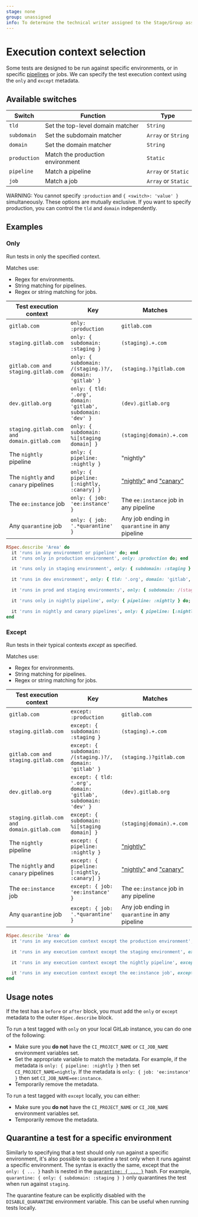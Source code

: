 ```yaml
---
stage: none
group: unassigned
info: To determine the technical writer assigned to the Stage/Group associated with this page, see https://about.gitlab.com/handbook/engineering/ux/technical-writing/#assignments
---
```


# Execution context selection

Some tests are designed to be run against specific environments, or in specific [pipelines](https://about.gitlab.com/handbook/engineering/quality/quality-engineering/debugging-qa-test-failures/#scheduled-qa-test-pipelines) or jobs. We can specify the test execution context using the `only` and `except` metadata.

## Available switches

| Switch | Function | Type |
| -------| ------- | ----- |
| `tld`  | Set the top-level domain matcher | `String` |
| `subdomain` | Set the subdomain matcher | `Array` or `String` |
| `domain` | Set the domain matcher | `String` |
| `production` | Match the production environment | `Static` |
| `pipeline` | Match a pipeline | `Array` or `Static`|
| `job` | Match a job | `Array` or `Static`|

WARNING:
You cannot specify `:production` and `{ <switch>: 'value' }` simultaneously.
These options are mutually exclusive. If you want to specify production, you
can control the `tld` and `domain` independently.

## Examples

### Only

Run tests in only the specified context.

Matches use:

- Regex for environments.
- String matching for pipelines.
- Regex or string matching for jobs.

| Test execution context                   | Key | Matches |
| ----------------                         | --- | ---------------                                                            |
| `gitlab.com`                             | `only: :production` | `gitlab.com`                                               |
| `staging.gitlab.com`                     | `only: { subdomain: :staging }` | `(staging).+.com`                              |
| `gitlab.com and staging.gitlab.com`      | `only: { subdomain: /(staging.)?/, domain: 'gitlab' }` | `(staging.)?gitlab.com` |
| `dev.gitlab.org`                         | `only: { tld: '.org', domain: 'gitlab', subdomain: 'dev' }` | `(dev).gitlab.org` |
| `staging.gitlab.com and domain.gitlab.com` | `only: { subdomain: %i[staging domain] }` | `(staging\|domain).+.com`             |
| The `nightly` pipeline                     | `only: { pipeline: :nightly }` | "nightly" |
| The `nightly` and `canary` pipelines | `only: { pipeline: [:nightly, :canary] }` | ["nightly"](https://gitlab.com/gitlab-org/quality/nightly) and ["canary"](https://gitlab.com/gitlab-org/quality/canary) |
| The `ee:instance` job | `only: { job: 'ee:instance' }` | The `ee:instance` job in any pipeline |
| Any `quarantine` job | `only: { job: '.*quarantine' }` | Any job ending in `quarantine` in any pipeline |

```ruby
RSpec.describe 'Area' do
  it 'runs in any environment or pipeline' do; end
  it 'runs only in production environment', only: :production do; end

  it 'runs only in staging environment', only: { subdomain: :staging } do; end

  it 'runs in dev environment', only: { tld: '.org', domain: 'gitlab', subdomain: 'dev' } do; end

  it 'runs in prod and staging environments', only: { subdomain: /(staging.)?/, domain: 'gitlab' } {}

  it 'runs only in nightly pipeline', only: { pipeline: :nightly } do; end

  it 'runs in nightly and canary pipelines', only: { pipeline: [:nightly, :canary] } do; end
end
```

### Except

Run tests in their typical contexts _except_ as specified.

Matches use:

- Regex for environments.
- String matching for pipelines.
- Regex or string matching for jobs.

| Test execution context                   | Key | Matches |
| ----------------                         | --- | ---------------                                                            |
| `gitlab.com`                             | `except: :production` | `gitlab.com`                                               |
| `staging.gitlab.com`                     | `except: { subdomain: :staging }` | `(staging).+.com`                              |
| `gitlab.com and staging.gitlab.com`      | `except: { subdomain: /(staging.)?/, domain: 'gitlab' }` | `(staging.)?gitlab.com` |
| `dev.gitlab.org`                         | `except: { tld: '.org', domain: 'gitlab', subdomain: 'dev' }` | `(dev).gitlab.org` |
| `staging.gitlab.com and domain.gitlab.com` | `except: { subdomain: %i[staging domain] }` | `(staging\|domain).+.com`             |
| The `nightly` pipeline                     | `except: { pipeline: :nightly }` | ["nightly"](https://gitlab.com/gitlab-org/quality/nightly) |
| The `nightly` and `canary` pipelines | `except: { pipeline: [:nightly, :canary] }` | ["nightly"](https://gitlab.com/gitlab-org/quality/nightly) and ["canary"](https://gitlab.com/gitlab-org/quality/canary) |
| The `ee:instance` job | `except: { job: 'ee:instance' }` | The `ee:instance` job in any pipeline |
| Any `quarantine` job | `except: { job: '.*quarantine' }` | Any job ending in `quarantine` in any pipeline |

```ruby
RSpec.describe 'Area' do
  it 'runs in any execution context except the production environment', except: :production do; end

  it 'runs in any execution context except the staging environment', except: { subdomain: :staging } do; end

  it 'runs in any execution context except the nightly pipeline', except: { pipeline: :nightly } do; end

  it 'runs in any execution context except the ee:instance job', except: { job: 'ee:instance' } do; end
end
```

## Usage notes

If the test has a `before` or `after` block, you must add the `only` or `except` metadata to the outer `RSpec.describe` block.

To run a test tagged with `only` on your local GitLab instance, you can do one of the following:

- Make sure you **do not** have the `CI_PROJECT_NAME` or `CI_JOB_NAME` environment variables set.
- Set the appropriate variable to match the metadata. For example, if the metadata is `only: { pipeline: :nightly }` then set `CI_PROJECT_NAME=nightly`. If the metadata is `only: { job: 'ee:instance' }` then set `CI_JOB_NAME=ee:instance`.
- Temporarily remove the metadata.

To run a test tagged with `except` locally, you can either:

- Make sure you **do not** have the `CI_PROJECT_NAME` or `CI_JOB_NAME` environment variables set.
- Temporarily remove the metadata.

## Quarantine a test for a specific environment

Similarly to specifying that a test should only run against a specific environment, it's also possible to quarantine a
test only when it runs against a specific environment. The syntax is exactly the same, except that the `only: { ... }`
hash is nested in the [`quarantine: { ... }`](https://about.gitlab.com/handbook/engineering/quality/quality-engineering/debugging-qa-test-failures/#quarantining-tests) hash.
For example, `quarantine: { only: { subdomain: :staging } }` only quarantines the test when run against `staging`.

The quarantine feature can be explicitly disabled with the `DISABLE_QUARANTINE` environment variable. This can be useful when running tests locally.
